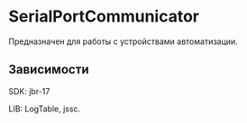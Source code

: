 # SerialPortCommunicator
Предназначен для работы с устройствами автоматизации.

## Зависимости
SDK: jbr-17

LIB: LogTable, jssc.